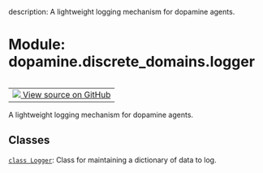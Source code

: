 description: A lightweight logging mechanism for dopamine agents.

<div itemscope itemtype="http://developers.google.com/ReferenceObject">
<meta itemprop="name" content="dopamine.discrete_domains.logger" />
<meta itemprop="path" content="Stable" />
</div>

# Module: dopamine.discrete_domains.logger

<!-- Insert buttons and diff -->

<table class="tfo-notebook-buttons tfo-api nocontent" align="left">
<td>
  <a target="_blank" href="https://github.com/google/dopamine/tree/master/dopamine/discrete_domains/logger.py">
    <img src="https://www.tensorflow.org/images/GitHub-Mark-32px.png" />
    View source on GitHub
  </a>
</td>
</table>

A lightweight logging mechanism for dopamine agents.

## Classes

[`class Logger`](../../dopamine/discrete_domains/logger/Logger.md): Class for
maintaining a dictionary of data to log.
